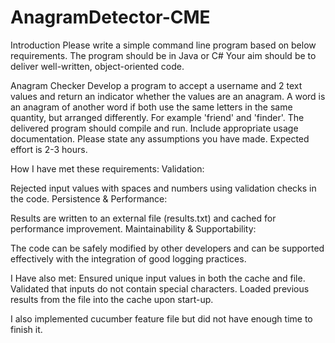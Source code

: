 # AnagramDetector-CME
Introduction
Please write a simple command line program based on below requirements.  The program should be in Java or C# 
Your aim should be to deliver well-written, object-oriented code.   

Anagram Checker
Develop a program to accept a username and 2 text values and return an indicator whether the values are an anagram.
A word is an anagram of another word if both use the same letters in the same quantity, but arranged differently.  For example 'friend' and 'finder'.
The delivered program should compile and run.  Include appropriate usage documentation.  Please state any assumptions you have made.
Expected effort is 2-3 hours.

How I have met these requirements:
Validation:

Rejected input values with spaces and numbers using validation checks in the code.
Persistence & Performance:

Results are written to an external file (results.txt) and cached for performance improvement.
Maintainability & Supportability:

The code can be safely modified by other developers and can be supported effectively with the integration of good logging practices.

I Have also met: 
Ensured unique input values in both the cache and file.
Validated that inputs do not contain special characters.
Loaded previous results from the file into the cache upon start-up.

I also implemented cucumber feature file but did not have enough time to finish it.
